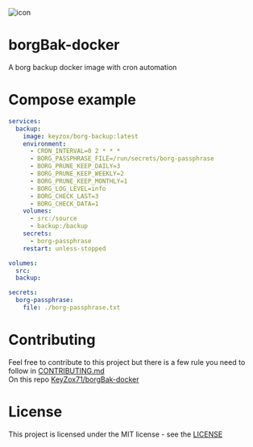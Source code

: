 ![icon](https://www.borgbackup.org/favicon.ico)


# borgBak-docker
A borg backup docker image with cron automation

# Compose example

```yml
services:
  backup:
    image: keyzox/borg-backup:latest
    environment:
      - CRON_INTERVAL=0 2 * * *
      - BORG_PASSPHRASE_FILE=/run/secrets/borg-passphrase
      - BORG_PRUNE_KEEP_DAILY=3
      - BORG_PRUNE_KEEP_WEEKLY=2
      - BORG_PRUNE_KEEP_MONTHLY=1
      - BORG_LOG_LEVEL=info
      - BORG_CHECK_LAST=3
      - BORG_CHECK_DATA=1
    volumes:
      - src:/source
      - backup:/backup
    secrets:
      - borg-passphrase
    restart: unless-stopped

volumes:
  src:
  backup:

secrets:
  borg-passphrase:
    file: ./borg-passphrase.txt
```

# Contributing
Feel free to contribute to this project but there is a few rule you need to follow in [CONTRIBUTING.md](https://github.com/KeyZox71/borgBak-docker/blob/main/CONTRIBUTING.md) \
On this repo [KeyZox71/borgBak-docker](https://github.com/KeyZox71/borgBak-docker)

# License
This project is licensed under the MIT license - see the [LICENSE](https://github.com/KeyZox71/borgBak-docker/blob/main/LICENSE)
